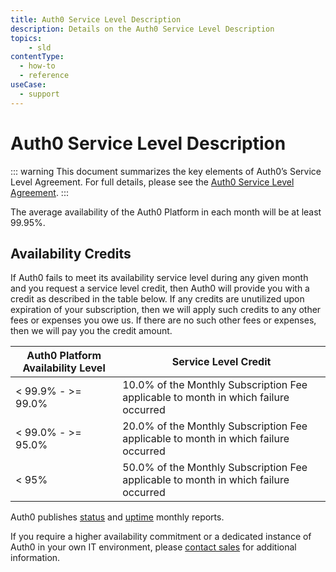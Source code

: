 ```yaml
---
title: Auth0 Service Level Description
description: Details on the Auth0 Service Level Description
topics:
    - sld
contentType:
  - how-to
  - reference
useCase:
  - support
---
```

# Auth0 Service Level Description

::: warning
This document summarizes the key elements of Auth0’s Service Level Agreement. For full details, please see the [Auth0 Service Level Agreement](https://auth0.com/legal).
:::

The average availability of the Auth0 Platform in each month will be at least 99.95%.

## Availability Credits

If Auth0 fails to meet its availability service level  during any given month and you request a service level credit, then Auth0 will provide you with a credit as described in the table below. If any credits are unutilized upon expiration of your subscription, then we will apply such credits to any other fees or expenses you owe us. If there are no such other fees or expenses, then we will pay you the credit amount.

| Auth0 Platform Availability Level | Service Level Credit |
| - | - |
| < 99.9% - >= 99.0% | 10.0% of the Monthly Subscription Fee applicable to month in which failure occurred |
| < 99.0% - >= 95.0% | 20.0% of the Monthly Subscription Fee applicable to month in which failure occurred |
| < 95% | 50.0% of the Monthly Subscription Fee applicable to month in which failure occurred |

Auth0 publishes [status](https://status.auth0.com) and [uptime](http://uptime.auth0.com) monthly reports.

If you require a higher availability commitment or a dedicated instance of Auth0 in your own IT environment, please [contact sales](https://auth0.com/?contact=true) for additional information.
